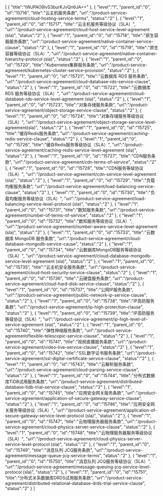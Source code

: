 [
	{
		"title":"tWJPAO9lvS3burKJvQn6JA=="
	},
	{
		"level":"1",
		"parent_id":"0",
		"id":"15716",
		"title":"云主机服务条款",
		"url":"/product-service-agreement/cloud-hosting-service-terms",
		"status":"2"
	},
	{
		"level":"1",
		"parent_id":"0",
		"id":"15717",
		"title":"云主机服务等级协议（SLA）",
		"url":"/product-service-agreement/cloud-host-service-level-agreement (sla)",
		"status":"2"
	},
	{
		"level":"1",
		"parent_id":"0",
		"id":"15718",
		"title":"原生容器服务条款",
		"url":"/product-service-agreement/native-container-service-clause",
		"status":"2"
	},
	{
		"level":"1",
		"parent_id":"0",
		"id":"15719",
		"title":"原生容器等级协议（SLA）",
		"url":"/product-service-agreement/native-container-hierarchy-protocol (sla)",
		"status":"2"
	},
	{
		"level":"1",
		"parent_id":"0",
		"id":"15720",
		"title":"Kubernetes集群服务条款",
		"url":"/product-service-agreement/kubernetes-cluster-service-provision",
		"status":"2"
	},
	{
		"level":"1",
		"parent_id":"0",
		"id":"15721",
		"title":"云数据库 RDS 服务条款",
		"url":"/product-service-agreement/cloud-database-rds-service-clause",
		"status":"2"
	},
	{
		"level":"1",
		"parent_id":"0",
		"id":"15722",
		"title":"云数据库 RDS 服务等级协议（SLA）",
		"url":"/product-service-agreement/cloud-database-rds-service-level-agreement (sla)",
		"status":"2"
	},
	{
		"level":"1",
		"parent_id":"0",
		"id":"15723",
		"title":"对象存储服务条款",
		"url":"/product-service-agreement/object-storage-service-clause",
		"status":"2"
	},
	{
		"level":"1",
		"parent_id":"0",
		"id":"15724",
		"title":"对象存储服务等级协议（SLA）",
		"url":"/product-service-agreement/object-storage-service-level-agreement(sla)",
		"status":"2"
	},
	{
		"level":"1",
		"parent_id":"0",
		"id":"15725",
		"title":"缓存Redis服务条款",
		"url":"/product-service-agreement/caching-redis-service-clause",
		"status":"2"
	},
	{
		"level":"1",
		"parent_id":"0",
		"id":"15726",
		"title":"缓存Redis服务等级协议（SLA）",
		"url":"/product-service-agreement/caching-redis-service-level-agreement (sla)",
		"status":"2"
	},
	{
		"level":"1",
		"parent_id":"0",
		"id":"15727",
		"title":"CDN服务条款",
		"url":"/product-service-agreement/cdn-terms-of-service",
		"status":"2"
	},
	{
		"level":"1",
		"parent_id":"0",
		"id":"15728",
		"title":"CDN服务等级协议（SLA）",
		"url":"/product-service-agreement/cdn-service-level-agreement (sla)",
		"status":"2"
	},
	{
		"level":"1",
		"parent_id":"0",
		"id":"15729",
		"title":"负载均衡服务条款",
		"url":"/product-service-agreement/load-balancing-service-clause",
		"status":"2"
	},
	{
		"level":"1",
		"parent_id":"0",
		"id":"15730",
		"title":"负载均衡服务等级协议（SLA）",
		"url":"/product-service-agreement/load-balancing-service-level-protocol (sla)",
		"status":"2"
	},
	{
		"level":"1",
		"parent_id":"0",
		"id":"15731",
		"title":"数知服务条款",
		"url":"/product-service-agreement/number-of-terms-of-service",
		"status":"2"
	},
	{
		"level":"1",
		"parent_id":"0",
		"id":"15732",
		"title":"数知服务等级协议（SLA）",
		"url":"/product-service-agreement/number-aware-service-level-agreement (sla)",
		"status":"2"
	},
	{
		"level":"1",
		"parent_id":"0",
		"id":"15733",
		"title":"云数据库 MongoDB 服务条款",
		"url":"/product-service-agreement/cloud-database-mongodb-service-cause",
		"status":"2"
	},
	{
		"level":"1",
		"parent_id":"0",
		"id":"15734",
		"title":"云数据库MongoDB服务等级协议（SLA）",
		"url":"/product-service-agreement/cloud-database-mongodb-service-level-agreement (sla)",
		"status":"2"
	},
	{
		"level":"1",
		"parent_id":"0",
		"id":"15735",
		"title":"云主机安全服务条款",
		"url":"/product-service-agreement/cloud-host-security-service-clause",
		"status":"2"
	},
	{
		"level":"1",
		"parent_id":"0",
		"id":"15736",
		"title":"云硬盘服务条款",
		"url":"/product-service-agreement/cloud-hard-disk-service-clause",
		"status":"2"
	},
	{
		"level":"1",
		"parent_id":"0",
		"id":"15737",
		"title":"公网IP服务条款",
		"url":"/product-service-agreement/public-network-ip-service-clause",
		"status":"2"
	},
	{
		"level":"1",
		"parent_id":"0",
		"id":"15738",
		"title":"IP高防服务条款",
		"url":"/product-service-agreement/ip-high-protection-clause",
		"status":"2"
	},
	{
		"level":"1",
		"parent_id":"0",
		"id":"15739",
		"title":"IP高防服务等级协议（SLA）",
		"url":"/product-service-agreement/ip-high-level-of-service-agreement (sla)",
		"status":"2"
	},
	{
		"level":"1",
		"parent_id":"0",
		"id":"15740",
		"title":"弹性伸缩服务条款",
		"url":"/product-service-agreement/flexible-telescopic-service-clause",
		"status":"2"
	},
	{
		"level":"1",
		"parent_id":"0",
		"id":"15741",
		"title":"视频直播服务条款",
		"url":"/product-service-agreement/video-live-service-clause",
		"status":"2"
	},
	{
		"level":"1",
		"parent_id":"0",
		"id":"15742",
		"title":"SSL数字证书服务条款",
		"url":"/product-service-agreement/ssl-digital-certificate-service-clause",
		"status":"2"
	},
	{
		"level":"1",
		"parent_id":"0",
		"id":"15743",
		"title":"云解析服务条款",
		"url":"/product-service-agreement/cloud-parsing-service-clause",
		"status":"2"
	},
	{
		"level":"1",
		"parent_id":"0",
		"id":"15744",
		"title":"分布式数据库TiDB试用服务条款",
		"url":"/product-service-agreement/distributed-database-tidb-trial-service-clause",
		"status":"2"
	},
	{
		"level":"1",
		"parent_id":"0",
		"id":"15745",
		"title":"应用安全网关服务条款",
		"url":"/product-service-agreement/application-of-secure-gateway-service-clause",
		"status":"2"
	},
	{
		"level":"1",
		"parent_id":"0",
		"id":"15746",
		"title":"应用安全网关服务等级协议（SLA）",
		"url":"/product-service-agreement/application-of-secure-gateway-service-level-protocol (sla)",
		"status":"2"
	},
	{
		"level":"1",
		"parent_id":"0",
		"id":"15747",
		"title":"云物理服务器服务条款",
		"url":"/product-service-agreement/cloud-physics-server-service-clause",
		"status":"2"
	},
	{
		"level":"1",
		"parent_id":"0",
		"id":"15748",
		"title":"云物理服务器服务等级协议（SLA）",
		"url":"/product-service-agreement/cloud-physics-server-service-level-protocol (sla)",
		"status":"2"
	},
	{
		"level":"1",
		"parent_id":"0",
		"id":"15749",
		"title":"消息队列 JCQ服务条款",
		"url":"/product-service-agreement/message-queue-jcq-service-terms",
		"status":"2"
	},
	{
		"level":"1",
		"parent_id":"0",
		"id":"15750",
		"title":"消息队列 JCQ服务等级协议（SLA）",
		"url":"/product-service-agreement/message-queuing-jcq-service-level-protocol (sla)",
		"status":"2"
	},
	{
		"level":"1",
		"parent_id":"0",
		"id":"15751",
		"title":"分布式关系数据库DRDS试用服务条款",
		"url":"/product-service-agreement/distributed-relational-database-drds-trial-service-clause",
		"status":"2"
	}
]
